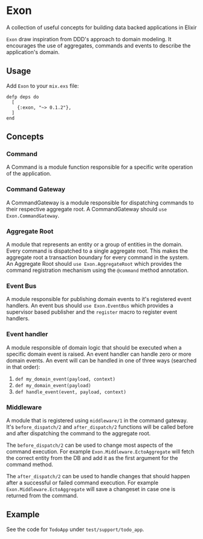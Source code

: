 # Exon

A collection of useful concepts for building data backed applications in Elixir

`Exon` draw inspiration from DDD's approach to domain modeling.
It encourages the use of aggregates, commands and events to describe the application's
domain.



## Usage

Add `Exon` to your `mix.exs` file:

```
defp deps do
  [
    {:exon, "~> 0.1.2"},
  ]
end
```

## Concepts

### Command

A Command is a module function responsible for a specific write operation
of the application.

### Command Gateway

A CommandGateway is a module responsible for dispatching commands to their respective
aggregate root. A CommandGateway should `use Exon.CommandGateway`.

### Aggregate Root

A module that represents an entity or a group of entities in the domain.
Every command is dispatched to a single aggregate root. This makes the aggregate
root a transaction boundary for every command in the system.
An Aggregate Root should `use Exon.AggregateRoot` which provides the command registration
mechanism using the `@command` method annotation.

### Event Bus

A module responsible for publishing domain events to it's registered event handlers.
An event bus should `use Exon.EventBus` which provides a supervisor based publisher
and the `register` macro to register event handlers.

### Event handler

A module responsible of domain logic that should be executed when a specific domain
event is raised.
An event handler can handle zero or more domain events.
An event will can be handled in one of three ways (searched in that order):

1. `def my_domain_event(payload, context)`
1. `def my_domain_event(payload)`
1. `def handle_event(event, payload, context)`

### Middleware

A module that is registered using `middleware/1` in the command gateway.
It's `before_dispatch/2` and `after_dispatch/2` functions will be called before
and after dispatching the command to the aggregate root.

The `before_dispatch/2` can be used to change most aspects of the command execution.
For example `Exon.Middleware.EctoAggregate` will fetch the correct entity from the
DB and add it as the first argument for the command method.

The `after_dispatch/2` can be used to handle changes that should happen after a
successful or failed command execution. For example `Exon.Middleware.EctoAggregate`
will save a changeset in case one is returned from the command.

## Example

See the code for `TodoApp` under `test/support/todo_app`.

